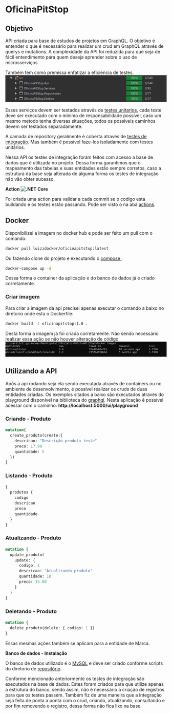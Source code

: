# OficinaPitStop
## <b>Objetivo</b>

API criada para base de estudos de projetos em GraphQL. 
O objetivo é entender o que é necessário para realizar um crud em GraphQL através de querys e mutations.
A complexidade da API foi reduzida para que seja de fácil entendimento para quem deseja aprender sobre o uso de microsserviços.

Também tem como premissa enfatizar a eficiencia de testes. 
![CodeCoverage](https://github.com/LuizGPG/OficinaPitStop/blob/master/CodeCoverage.PNG)

Esses serviços devem ser testados através de <a href=https://docs.microsoft.com/pt-br/dotnet/core/testing>testes unitarios</a>, cada teste deve ser executado com o minimo de responsabilidade possível, 
caso um mesmo metodo tenha diversas situações, todos os possíveis caminhos devem ser testados separadamente.

A camada de repository geralmente é coberta através de <a href=https://docs.microsoft.com/pt-br/aspnet/core/test/integration-tests>testes de integração</a>. Mas também é possível faze-los isoladamente com testes unitários.

Nessa API os testes de integração foram feitos com acesso a base de dados que é utilizada no projeto.
Dessa forma garantimos que o mapeamento das tabelas e suas entidades estão sempre corretos, caso a estrutura da base seja alterada de alguma forma os testes de integração não vão obter sucesso.

<b>Action ![.NET Core](https://github.com/LuizGPG/OficinaPitStop/workflows/.NET%20Core/badge.svg?branch=master)</b>

Foi criada uma action para validar a cada commit se o codigo esta buildando e os testes estão passando.
Pode ser visto o na aba <a href=https://github.com/LuizGPG/OficinaPitStop/actions>actions</a>.


## Docker

Disponibilizei a imagem no docker hub e pode ser feito um pull com o comando:
```bash
docker pull luizidocker/oficinapitstop:latest
```
Ou fazendo clone do projeto e executando o <a href=https://github.com/LuizGPG/OficinaPitStop/blob/master/docker-compose.yml> compose </a>.
```bash
docker-compose up -d
```
Dessa forma o container da aplicação e do banco de dados já é criado corretamente.

### Criar imagem
Para criar a imagem da api precisei apenas executar o comando a baixo no diretorio onde esta o Dockerfile:
```bash
docker build -t oficinapitstop:1.0 .
```
Desta forma a imagem já foi criada corretamente. Não sendo necessário realizar essa ação se não houver alteração de código.
![imagemDocker](https://github.com/LuizGPG/OficinaPitStop/blob/master/imagemDocker.PNG)


## Utilizando a API 
Após a api rodando seja ela sendo executada através de containers ou no ambiente de desenvolvimento, é possível realizar os cruds de duas entidades criadas. 
Os exemplos sitados a baixo são executados através do playground disponível na biblioteca do <a href=https://https://graphql.org/> graphql</a>.
Nesta aplicação é possível acessar com o caminho: <b>http://localhost:5000/ui/playground</b>

### Criando - Produto
```graphql
mutation{
  create_produto(create:{
    descricao: "Descrição produto teste"
    preco: 17.99
    quantidade: 5
  })
}
```
### Listando - Produto
```graphql
{
  produtos {
    codigo
    descricao
    preco
    quantidade
  }
}
```
### Atualizando - Produto
```graphql
mutation {
  update_produto(
    update: {
      codigo: 1
      descricao: "Atualizando produto"
      quantidade: 10
      preco: 15.00
    }
  )
}
```

### Deletando - Produto
```graphql
mutation {
  delete_produto(delete: { codigo: 1 })
}
```

Essas mesmas ações também se aplicam para a entidade de Marca.

<b>Banco de dados - Instalação</b>

O banco de dados utilizado é o <a href=https://www.mysql.com/downloads/>MySQL</a> e deve ser criado conforme scripts do diretorio de <a href=https://github.com/LuizGPG/OficinaPitStop/tree/master/OficinaPitStop.Repositories/Banco%20de%20dados> repositório</a>.

Conforme mencionado anteriormente os testes de integração são executados na base de dados. Estes foram criados para que utilize apenas a estrutura do banco, sendo assim, não é necessário a criação de registros para que os testes passem.
Também fiz de uma maneira que a integração seja feita de ponta a ponta com o crud, criando, atualizando, consultando e por fim removendo o registro, dessa forma não fica lixo na base.
